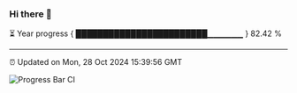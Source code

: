 ### Hi there 👋

⏳ Year progress { ████████████████████████▁▁▁▁▁▁ } 82.42 %

---

⏰ Updated on Mon, 28 Oct 2024 15:39:56 GMT

![Progress Bar CI](https://github.com/IshwaranRudhara/GIT-ACTION/workflows/Progress%20Bar%20CI/badge.svg)
